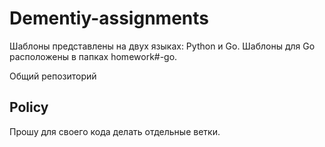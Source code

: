 # Dementiy-assignments

Шаблоны представлены на двух языках: Python и Go. Шаблоны для Go расположены в папках homework#-go.

Общий репозиторий

## Policy
Прошу для своего кода делать отдельные ветки.